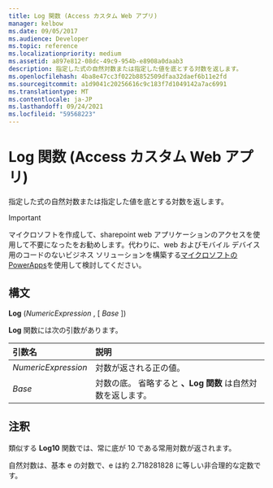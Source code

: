 ```yaml
---
title: Log 関数 (Access カスタム Web アプリ)
manager: kelbow
ms.date: 09/05/2017
ms.audience: Developer
ms.topic: reference
ms.localizationpriority: medium
ms.assetid: a897e812-08dc-49c9-954b-e8908a0daab3
description: 指定した式の自然対数または指定した値を底とする対数を返します。
ms.openlocfilehash: 4ba8e47cc3f022b8852509dfaa32daef6b11e2fd
ms.sourcegitcommit: a1d9041c20256616c9c183f7d1049142a7ac6991
ms.translationtype: MT
ms.contentlocale: ja-JP
ms.lasthandoff: 09/24/2021
ms.locfileid: "59568223"
---
```

# <a name="log-function-access-custom-web-app"></a>Log 関数 (Access カスタム Web アプリ)

指定した式の自然対数または指定した値を底とする対数を返します。
  
> [!IMPORTANT]
> マイクロソフトを作成して、sharepoint web アプリケーションのアクセスを使用して不要になったをお勧めします。代わりに、web およびモバイル デバイス用のコードのないビジネス ソリューションを構築する[マイクロソフトの PowerApps](https://powerapps.microsoft.com/en-us/)を使用して検討してください。 
  
## <a name="syntax"></a>構文

 **Log** (*NumericExpression*  , [  *Base*  ]) 
  
**Log** 関数には次の引数があります。 
  
|**引数名**|**説明**|
|:-----|:-----|
| *NumericExpression*  <br/> |対数が返される正の値。  <br/> |
| *Base*  <br/> |対数の底。 省略すると **、Log 関数** は自然対数を返します。  <br/> |
   
## <a name="remarks"></a>注釈

類似する **Log10** 関数では、常に底が 10 である常用対数が返されます。 
  
自然対数は、基本 e の対数で、e は約 2.718281828 に等しい非合理的な定数です。
  

